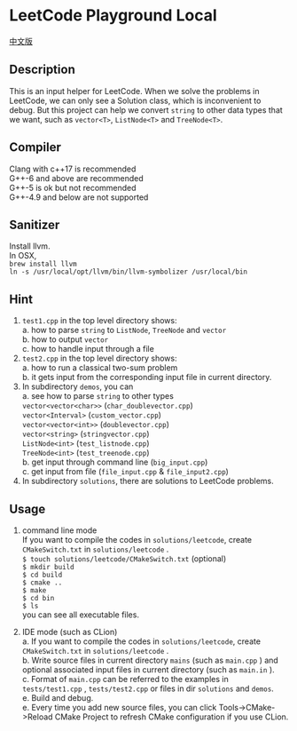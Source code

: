 # LeetCode Playground Local  
[中文版](README.ZH.md)
## Description
This is an input helper for LeetCode. When we solve the problems in LeetCode, we can only see a Solution class, which is inconvenient to debug. But this project can help we convert `string` to other data types that we want, such as `vector<T>`, `ListNode<T>` and `TreeNode<T>`.  

## Compiler
Clang with c++17 is recommended  
G++-6 and above are recommended  
G++-5 is ok but not recommended  
G++-4.9 and below are not supported  

## Sanitizer
Install llvm.  
In OSX,  
`brew install llvm`  
`ln -s /usr/local/opt/llvm/bin/llvm-symbolizer /usr/local/bin`

## Hint
1. `test1.cpp` in the top level directory  shows:  
a. how to parse `string` to `ListNode`, `TreeNode` and `vector`  
b. how to output `vector`  
c. how to handle input through a file  
2. `test2.cpp` in the top level directory shows:   
a. how to run a classical two-sum problem  
b. it gets input from the corresponding input file in current directory.
3. In subdirectory `demos`, you can  
a. see how to parse `string` to other types  
`vector<vector<char>>` (`char_doublevector.cpp`)  
`vector<Interval>` (`custom_vector.cpp`)  
`vector<vector<int>>` (`doublevector.cpp`)  
`vector<string>` (`stringvector.cpp`)  
`ListNode<int>` (`test_listnode.cpp`)  
`TreeNode<int>` (`test_treenode.cpp`)  
b. get input through command line (`big_input.cpp`)  
c. get input from file (`file_input.cpp` & `file_input2.cpp`)  
4. In subdirectory `solutions`, there are solutions to LeetCode problems.  

## Usage 
1. command line mode  
If you want to compile the codes in `solutions/leetcode`, create `CMakeSwitch.txt` in `solutions/leetcode` .  
`$ touch solutions/leetcode/CMakeSwitch.txt` (optional)  
`$ mkdir build`  
`$ cd build`  
`$ cmake ..`  
`$ make`  
`$ cd bin`  
`$ ls`  
you can see all executable files.

2. IDE mode (such as CLion)  
a. If you want to compile the codes in `solutions/leetcode`, create `CMakeSwitch.txt` in `solutions/leetcode` .  
b. Write source files in current directory `mains` (such as `main.cpp` ) and optional associated input files in current directory (such as `main.in` ).  
c. Format of `main.cpp` can be referred to the examples in `tests/test1.cpp` , `tests/test2.cpp` or files in dir `solutions` and `demos`.  
e. Build and debug.  
e. Every time you add new source files, you can click Tools->CMake->Reload CMake Project to refresh CMake configuration if you use CLion.  
